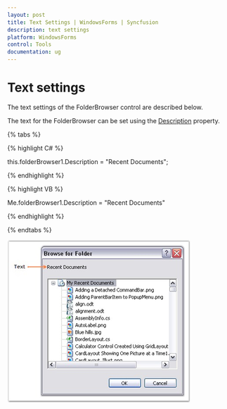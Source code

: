 ```yaml
---
layout: post
title: Text Settings | WindowsForms | Syncfusion
description: text settings
platform: WindowsForms
control: Tools
documentation: ug
---
```


# Text settings

The text settings of the FolderBrowser control are described below.

The text for the FolderBrowser can be set using the [Description](https://help.syncfusion.com/cr/windowsforms/Syncfusion.Windows.Forms.FolderBrowser.html#Syncfusion_Windows_Forms_FolderBrowser_Description) property.

{% tabs %}

{% highlight C# %}



this.folderBrowser1.Description = "Recent Documents";

{% endhighlight %}

{% highlight VB %}



Me.folderBrowser1.Description = "Recent Documents"

{% endhighlight %}

{% endtabs %}

![Text settings](Overview_images/Overview_img412.jpeg)
